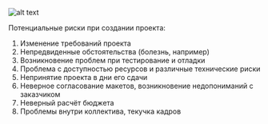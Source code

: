 ![alt text](https://github.com/ctel-prj-mng/1-gantt-60218-nastyandreeva/blob/master/Winslough%20Foundation'sAnnual%20Fundraiser%20(1).pnghttps://github.com/ctel-prj-mng/1-gantt-60218-nastyandreeva/blob/master/Диаграмма%20Ганта.PNG)


Потенциальные риски при создании проекта: 
1. Изменение требований проекта 
2. Непредвиденные обстоятельства (болезнь, например)
3. Возникновение проблем при тестирование и отладки 
4. Проблема с доступностью ресурсов и различные технические риски
5. Непринятие проекта в дни его сдачи 
6. Неверное согласование макетов, возникновение недопониманий с заказчиком
7. Неверный расчёт бюджета
8. Проблемы внутри коллектива, текучка кадров
